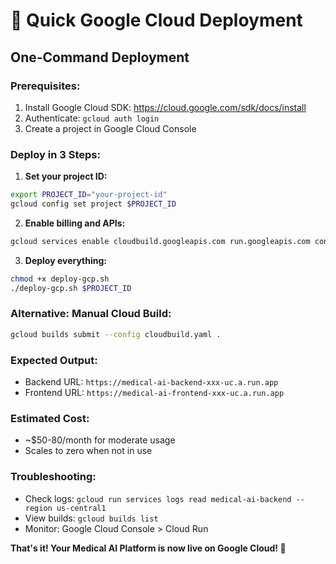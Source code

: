 # 🚀 Quick Google Cloud Deployment

## One-Command Deployment

### **Prerequisites:**
1. Install Google Cloud SDK: https://cloud.google.com/sdk/docs/install
2. Authenticate: `gcloud auth login`
3. Create a project in Google Cloud Console

### **Deploy in 3 Steps:**

1. **Set your project ID:**
```bash
export PROJECT_ID="your-project-id"
gcloud config set project $PROJECT_ID
```

2. **Enable billing and APIs:**
```bash
gcloud services enable cloudbuild.googleapis.com run.googleapis.com containerregistry.googleapis.com
```

3. **Deploy everything:**
```bash
chmod +x deploy-gcp.sh
./deploy-gcp.sh $PROJECT_ID
```

### **Alternative: Manual Cloud Build:**
```bash
gcloud builds submit --config cloudbuild.yaml .
```

### **Expected Output:**
- Backend URL: `https://medical-ai-backend-xxx-uc.a.run.app`
- Frontend URL: `https://medical-ai-frontend-xxx-uc.a.run.app`

### **Estimated Cost:**
- ~$50-80/month for moderate usage
- Scales to zero when not in use

### **Troubleshooting:**
- Check logs: `gcloud run services logs read medical-ai-backend --region us-central1`
- View builds: `gcloud builds list`
- Monitor: Google Cloud Console > Cloud Run

**That's it! Your Medical AI Platform is now live on Google Cloud! 🎉**
